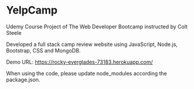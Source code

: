 # YelpCamp
Udemy Course Project of The Web Developer Bootcamp instructed by Colt Steele

Developed a full stack camp review website using JavaScript, Node.js, Bootstrap, CSS and MongoDB.

Demo URL: https://rocky-everglades-73183.herokuapp.com/

When using the code, please update node_modules according the package.json.
